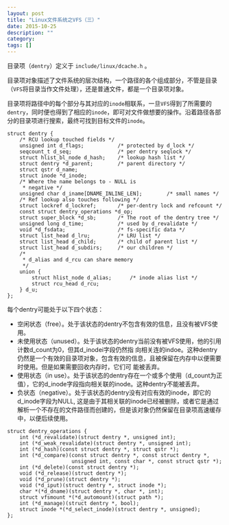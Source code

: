 ```yaml
---
layout: post
title: "Linux文件系统之VFS（三）"
date: 2015-10-25
description: ""
category: 
tags: []
---
```


目录项（`dentry`）定义于 `include/linux/dcache.h` 。

目录项对象描述了文件系统的层次结构，一个路径的各个组成部分，不管是目录（`VFS`将目录当作文件处理），还是普通文件，都是一个目录项对象。

目录项将路径中的每个部分与其对应的`inode`相联系，一旦`VFS`得到了所需要的`dentry`，同时便也得到了相应的`inode`，即可对文件做想要的操作。沿着路径各部分的目录项进行搜索，最终可找到目标文件的`inode`。

```
struct dentry {
    /* RCU lookup touched fields */
    unsigned int d_flags;           /* protected by d_lock */
    seqcount_t d_seq;               /* per dentry seqlock */
    struct hlist_bl_node d_hash;    /* lookup hash list */
    struct dentry *d_parent;        /* parent directory */
    struct qstr d_name;
    struct inode *d_inode;
    /* Where the name belongs to - NULL is
     * negative */
    unsigned char d_iname[DNAME_INLINE_LEN];        /* small names */
    /* Ref lookup also touches following */
    struct lockref d_lockref;       /* per-dentry lock and refcount */
    const struct dentry_operations *d_op;
    struct super_block *d_sb;       /* The root of the dentry tree */
    unsigned long d_time;           /* used by d_revalidate */
    void *d_fsdata;                 /* fs-specific data */
    struct list_head d_lru;         /* LRU list */
    struct list_head d_child;       /* child of parent list */
    struct list_head d_subdirs;     /* our children */
    /*
     * d_alias and d_rcu can share memory
     */
    union {
        struct hlist_node d_alias;      /* inode alias list */
        struct rcu_head d_rcu;
    } d_u;
};
```

每个dentry可能处于以下四个状态：

- 空闲状态（free）。处于该状态的dentry不包含有效的信息，且没有被VFS使用。
- 未使用状态（unused）。处于该状态的dentry当前没有被VFS使用，他的引用计数d_count为0，但其d_inodei字段仍然指 向相关连的indoe。这种dentry仍然是一个有效的目录项对象，包含有效的信息，且被保留在内存中以便需要时使用。但是如果需要回收内存时，它们可 能被丢弃。
- 使用状态（in use）。处于该状态的dentry存在一个或多个使用（d_count为正值），它的d_inode字段指向相关联的inode。这种dentry不能被丢弃。
- 负状态（negative）。处于该状态的dentry没有对应有效的inode，即它的d_inode字段为NULL, 这是由于其相关联的inode已经被删除，或者它是通过解析一个不存在的文件路径而创建的，但是该对象仍然保留在目录项高速缓存中，以便后续使用。

```
struct dentry_operations {
    int (*d_revalidate)(struct dentry *, unsigned int);
    int (*d_weak_revalidate)(struct dentry *, unsigned int);
    int (*d_hash)(const struct dentry *, struct qstr *);
    int (*d_compare)(const struct dentry *, const struct dentry *,
                     unsigned int, const char *, const struct qstr *);
    int (*d_delete)(const struct dentry *);
    void (*d_release)(struct dentry *);
    void (*d_prune)(struct dentry *);
    void (*d_iput)(struct dentry *, struct inode *);
    char *(*d_dname)(struct dentry *, char *, int);
    struct vfsmount *(*d_automount)(struct path *);
    int (*d_manage)(struct dentry *, bool);
    struct inode *(*d_select_inode)(struct dentry *, unsigned);
};
```
